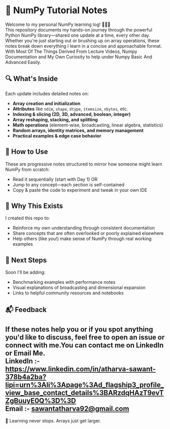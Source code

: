 # 📘 NumPy Tutorial Notes

Welcome to my personal NumPy learning log! 👨‍💻✨  
This repository documents my hands-on journey through the powerful Python NumPy library—shared one update at a time, every other day. Whether you're just starting out or brushing up on array operations, these notes break down everything I learn in a concise and approachable format. 
With Most Of The Things Derived From Lecture Videos, Numpy Documentation and My Own Curiosity to help under Numpy Basic And Advanced Easily.

## 🔍 What's Inside

Each update includes detailed notes on:

- **Array creation and initialization**
- **Attributes** like `ndim`, `shape`, `dtype`, `itemsize`, `nbytes`, etc.
- **Indexing & slicing (2D, 3D, advanced, boolean, integer)**
- **Array reshaping, stacking, and splitting**
- **Math operations** (element-wise, broadcasting, linear algebra, statistics)
- **Random arrays, identity matrices, and memory management**
- **Practical examples & edge case behavior**

## 📗 How to Use

These are progressive notes structured to mirror how someone might learn NumPy from scratch:
- Read it sequentially (start with Day 1) OR
- Jump to any concept—each section is self-contained
- Copy & paste the code to experiment and tweak in your own IDE

## 🧠 Why This Exists

I created this repo to:
- Reinforce my own understanding through consistent documentation
- Share concepts that are often overlooked or poorly explained elsewhere
- Help others (like you!) make sense of NumPy through real working examples

## 🚀 Next Steps

Soon I'll be adding:
- Benchmarking examples with performance notes
- Visual explanations of broadcasting and dimensional expansion
- Links to helpful community resources and notebooks

## 📬 Feedback

If these notes help you or if you spot anything you'd like to discuss, feel free to open an issue or connect with me.You can contact me on LinkedIn or Email Me.<br>
LinkedIn :- https://www.linkedin.com/in/atharva-sawant-378b4a2ba?lipi=urn%3Ali%3Apage%3Ad_flagship3_profile_view_base_contact_details%3BARzdqHAzT9evTZgBuuyE0Q%3D%3D<br>
Email :- sawantatharva92@gmail.com
---

🧮 Learning never stops. Arrays just get larger.  
